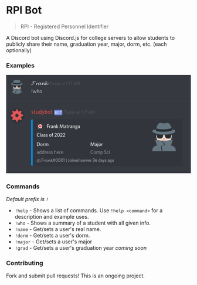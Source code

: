 # RPI Bot

> RPI - Registered Personnel Identifier

A Discord bot using Discord.js for college servers to allow students to publicly share their name, graduation year, major, dorm, etc. (each optionally)

### Examples

![who command](assets/example.png)

### Commands

_Default prefix is `!`_

- `!help` - Shows a list of commands. Use `!help <command>` for a description and example uses.
- `!who` - Shows a summary of a student with all given info.
- `!name` - Get/sets a user's real name.
- `!dorm` - Get/sets a user's dorm.
- `!major` - Get/sets a user's major
- `!grad` - Get/sets a user's graduation year _coming soon_

### Contributing

Fork and submit pull requests! This is an ongoing project.
